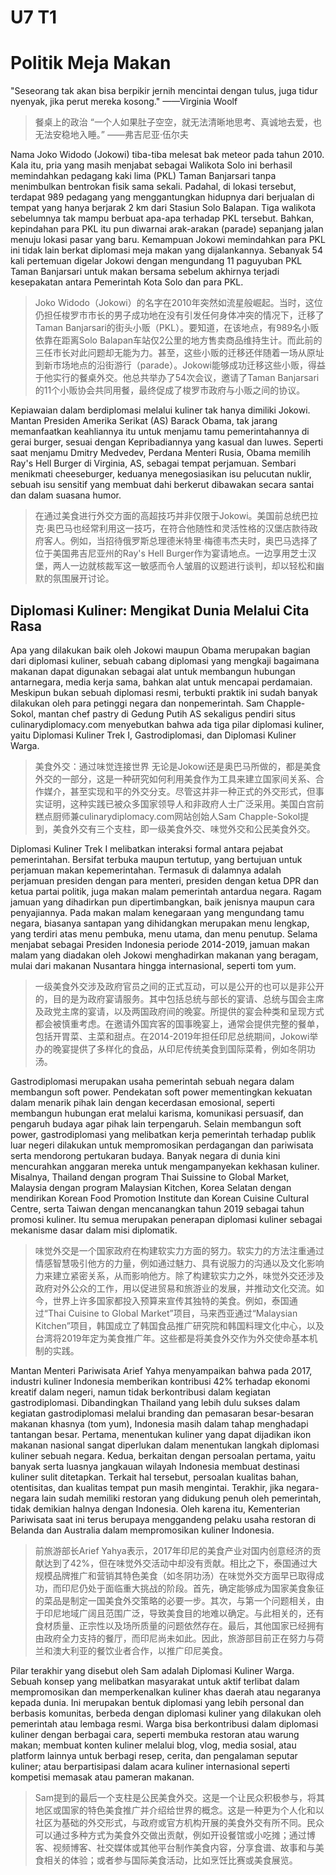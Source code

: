 # U7 T1

# Politik Meja Makan

"Seseorang tak akan bisa berpikir jernih mencintai dengan tulus, juga tidur nyenyak, jika perut mereka kosong." ——Virginia Woolf

> 餐桌上的政治
> “一个人如果肚子空空，就无法清晰地思考、真诚地去爱，也无法安稳地入睡。” ——弗吉尼亚·伍尔夫

Nama Joko Widodo (Jokowi) tiba-tiba melesat bak meteor pada tahun 2010. Kala itu, pria yang masih menjabat sebagai Walikota Solo ini berhasil memindahkan pedagang kaki lima (PKL) Taman Banjarsari tanpa menimbulkan bentrokan fisik sama sekali. Padahal, di lokasi tersebut, terdapat 989 pedagang yang menggantungkan hidupnya dari berjualan di tempat yang hanya berjarak 2 km dari Stasiun Solo Balapan. Tiga walikota sebelumnya tak mampu berbuat apa-apa terhadap PKL tersebut. Bahkan, kepindahan para PKL itu pun diwarnai arak-arakan (parade) sepanjang jalan menuju lokasi pasar yang baru. Kemampuan Jokowi memindahkan para PKL ini tidak lain berkat diplomasi meja makan yang dijalankannya. Sebanyak 54 kali pertemuan digelar Jokowi dengan mengundang 11 paguyuban PKL Taman Banjarsari untuk makan bersama sebelum akhirnya terjadi kesepakatan antara Pemerintah Kota Solo dan para PKL.

> Joko Widodo（Jokowi）的名字在2010年突然如流星般崛起。当时，这位仍担任梭罗市市长的男子成功地在没有引发任何身体冲突的情况下，迁移了Taman Banjarsari的街头小贩（PKL）。要知道，在该地点，有989名小贩依靠在距离Solo Balapan车站仅2公里的地方售卖商品维持生计。而此前的三任市长对此问题却无能为力。甚至，这些小贩的迁移还伴随着一场从原址到新市场地点的沿街游行（parade）。Jokowi能够成功迁移这些小贩，得益于他实行的餐桌外交。他总共举办了54次会议，邀请了Taman Banjarsari的11个小贩协会共同用餐，最终促成了梭罗市政府与小贩之间的协议。

Kepiawaian dalam berdiplomasi melalui kuliner tak hanya dimiliki Jokowi. Mantan Presiden Amerika Serikat (AS) Barack Obama, tak jarang memanfaatkan keahliannya itu untuk menjamu tamu pemerintahannya di gerai burger, sesuai dengan Kepribadiannya yang kasual dan luwes. Seperti saat menjamu Dmitry Medvedev, Perdana Menteri Rusia, Obama memilih Ray's Hell Burger di Virginia, AS, sebagai tempat perjamuan. Sembari menikmati cheeseburger, keduanya menegosiasikan isu pelucutan nuklir, sebuah isu sensitif yang membuat dahi berkerut dibawakan secara santai dan dalam suasana humor.

> 在通过美食进行外交方面的高超技巧并非仅限于Jokowi。美国前总统巴拉克·奥巴马也经常利用这一技巧，在符合他随性和灵活性格的汉堡店款待政府客人。例如，当招待俄罗斯总理德米特里·梅德韦杰夫时，奥巴马选择了位于美国弗吉尼亚州的Ray's Hell Burger作为宴请地点。一边享用芝士汉堡，两人一边就核裁军这一敏感而令人皱眉的议题进行谈判，却以轻松和幽默的氛围展开讨论。

## Diplomasi Kuliner: Mengikat Dunia Melalui Cita Rasa

Apa yang dilakukan baik oleh Jokowi maupun Obama merupakan bagian dari diplomasi kuliner, sebuah cabang diplomasi yang mengkaji bagaimana makanan dapat digunakan sebagai alat untuk membangun hubungan antarnegara, media kerja sama, bahkan alat untuk mencapai perdamaian. Meskipun bukan sebuah diplomasi resmi, terbukti praktik ini sudah banyak dilakukan oleh para petinggi negara dan nonpemerintah. Sam Chapple-Sokol, mantan chef pastry di Gedung Putih AS sekaligus pendiri situs culinarydiplomacy.com menyebutkan bahwa ada tiga pilar diplomasi kuliner, yaitu Diplomasi Kuliner Trek I, Gastrodiplomasi, dan Diplomasi Kuliner Warga.

> 美食外交：通过味觉连接世界
> 无论是Jokowi还是奥巴马所做的，都是美食外交的一部分，这是一种研究如何利用美食作为工具来建立国家间关系、合作媒介，甚至实现和平的外交分支。尽管这并非一种正式的外交形式，但事实证明，这种实践已被众多国家领导人和非政府人士广泛采用。美国白宫前糕点厨师兼culinarydiplomacy.com网站创始人Sam Chapple-Sokol提到，美食外交有三个支柱，即一级美食外交、味觉外交和公民美食外交。

Diplomasi Kuliner Trek I melibatkan interaksi formal antara pejabat pemerintahan. Bersifat terbuka maupun tertutup, yang bertujuan untuk perjamuan makan kepemerintahan. Termasuk di dalamnya adalah perjamuan presiden dengan para menteri, presiden dengan ketua DPR dan ketua partai politik, juga makan malam pemerintah antardua negara. Ragam jamuan yang dihadirkan pun dipertimbangkan, baik jenisnya maupun cara penyajiannya. Pada makan malam kenegaraan yang mengundang tamu negara, biasanya santapan yang dihidangkan merupakan menu lengkap, yang terdiri atas menu pembuka, menu utama, dan menu penutup. Selama menjabat sebagai Presiden Indonesia periode 2014-2019, jamuan makan malam yang diadakan oleh Jokowi menghadirkan makanan yang beragam, mulai dari makanan Nusantara hingga internasional, seperti tom yum.

> 一级美食外交涉及政府官员之间的正式互动，可以是公开的也可以是非公开的，目的是为政府宴请服务。其中包括总统与部长的宴请、总统与国会主席及政党主席的宴请，以及两国政府间的晚宴。所提供的宴会种类和呈现方式都会被慎重考虑。在邀请外国宾客的国事晚宴上，通常会提供完整的餐单，包括开胃菜、主菜和甜点。在2014-2019年担任印尼总统期间，Jokowi举办的晚宴提供了多样化的食品，从印尼传统美食到国际菜肴，例如冬阴功汤。

Gastrodiplomasi merupakan usaha pemerintah sebuah negara dalam membangun soft power. Pendekatan soft power mementingkan kekuatan dalam menarik pihak lain dengan kecerdasan emosional, seperti membangun hubungan erat melalui karisma, komunikasi persuasif, dan pengaruh budaya agar pihak lain terpengaruh. Selain membangun soft power, gastrodiplomasi yang melibatkan kerja pemerintah terhadap publik luar negeri dilakukan untuk mempromosikan perdagangan dan pariwisata serta mendorong pertukaran budaya. Banyak negara di dunia kini mencurahkan anggaran mereka untuk mengampanyekan kekhasan kuliner. Misalnya, Thailand dengan program Thai Suissine to Global Market, Malaysia dengan program Malaysian Kitchen, Korea Selatan dengan mendirikan Korean Food Promotion Institute dan Korean Cuisine Cultural Centre, serta Taiwan dengan mencanangkan tahun 2019 sebagai tahun promosi kuliner. Itu semua merupakan penerapan diplomasi kuliner sebagai mekanisme dasar dalam misi diplomatik.

> 味觉外交是一个国家政府在构建软实力方面的努力。软实力的方法注重通过情感智慧吸引他方的力量，例如通过魅力、具有说服力的沟通以及文化影响力来建立紧密关系，从而影响他方。除了构建软实力之外，味觉外交还涉及政府对外公众的工作，用以促进贸易和旅游业的发展，并推动文化交流。如今，世界上许多国家都投入预算来宣传其独特的美食。例如，泰国通过“Thai Cuisine to Global Market”项目，马来西亚通过“Malaysian Kitchen”项目，韩国成立了韩国食品推广研究院和韩国料理文化中心，以及台湾将2019年定为美食推广年。这些都是将美食外交作为外交使命基本机制的实践。

Mantan Menteri Pariwisata Arief Yahya menyampaikan bahwa pada 2017, industri kuliner Indonesia memberikan kontribusi 42% terhadap ekonomi kreatif dalam negeri, namun tidak berkontribusi dalam kegiatan gastrodiplomasi. Dibandingkan Thailand yang lebih dulu sukses dalam kegiatan gastrodiplomasi melalui branding dan pemasaran besar-besaran makanan khasnya (tom yum), Indonesia masih dalam tahap menghadapi tantangan besar. Pertama, menentukan kuliner yang dapat dijadikan ikon makanan nasional sangat diperlukan dalam menentukan langkah diplomasi kuliner sebuah negara. Kedua, berkaitan dengan persoalan pertama, yaitu banyak serta luasnya jangkauan wilayah Indonesia membuat destinasi kuliner sulit ditetapkan. Terkait hal tersebut, persoalan kualitas bahan, otentisitas, dan kualitas tempat pun masih mengintai. Terakhir, jika negara-negara lain sudah memiliki restoran yang didukung penuh oleh pemerintah, tidak demikian halnya dengan Indonesia. Oleh karena itu, Kementerian Pariwisata saat ini terus berupaya menggandeng pelaku usaha restoran di Belanda dan Australia dalam mempromosikan kuliner Indonesia.

> 前旅游部长Arief Yahya表示，2017年印尼的美食产业对国内创意经济的贡献达到了42%，但在味觉外交活动中却没有贡献。相比之下，泰国通过大规模品牌推广和营销其特色美食（如冬阴功汤）在味觉外交方面早已取得成功，而印尼仍处于面临重大挑战的阶段。首先，确定能够成为国家美食象征的菜品是制定一国美食外交策略的必要一步。其次，与第一个问题相关，由于印尼地域广阔且范围广泛，导致美食目的地难以确定。与此相关的，还有食材质量、正宗性以及场所质量的问题依然存在。最后，其他国家已经拥有由政府全力支持的餐厅，而印尼尚未如此。因此，旅游部目前正在努力与荷兰和澳大利亚的餐饮业者合作，以推广印尼美食。

Pilar terakhir yang disebut oleh Sam adalah Diplomasi Kuliner Warga. Sebuah konsep yang melibatkan masyarakat untuk aktif terlibat dalam mempromosikan dan memperkenalkan kuliner khas daerah atau negaranya kepada dunia. Ini merupakan bentuk diplomasi yang lebih personal dan berbasis komunitas, berbeda dengan diplomasi kuliner yang dilakukan oleh pemerintah atau lembaga resmi. Warga bisa berkontribusi dalam diplomasi kuliner dengan berbagai cara, seperti membuka restoran atau warung makan; membuat konten kuliner melalui blog, vlog, media sosial, atau platform lainnya untuk berbagi resep, cerita, dan pengalaman seputar kuliner; atau berpartisipasi dalam acara kuliner internasional seperti kompetisi memasak atau pameran makanan.

> Sam提到的最后一个支柱是公民美食外交。这是一个让民众积极参与，将其地区或国家的特色美食推广并介绍给世界的概念。这是一种更为个人化和以社区为基础的外交形式，与政府或官方机构开展的美食外交有所不同。民众可以通过多种方式为美食外交做出贡献，例如开设餐馆或小吃摊；通过博客、视频博客、社交媒体或其他平台制作美食内容，分享食谱、故事和与美食相关的体验；或者参与国际美食活动，比如烹饪比赛或美食展览。
